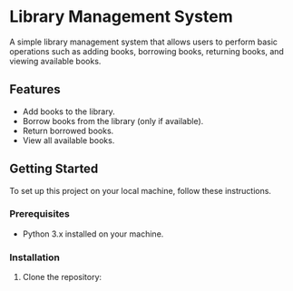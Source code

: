 # Library Management System

A simple library management system that allows users to perform basic operations such as adding books, borrowing books, returning books, and viewing available books.

## Features
- Add books to the library.
- Borrow books from the library (only if available).
- Return borrowed books.
- View all available books.

## Getting Started
To set up this project on your local machine, follow these instructions.

### Prerequisites
- Python 3.x installed on your machine.

### Installation
1. Clone the repository:
   ```bash
